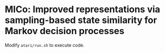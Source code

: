 # MICo: Improved representations via sampling-based state similarity for Markov decision processes

Modify `atari/run.sh` to execute code.
